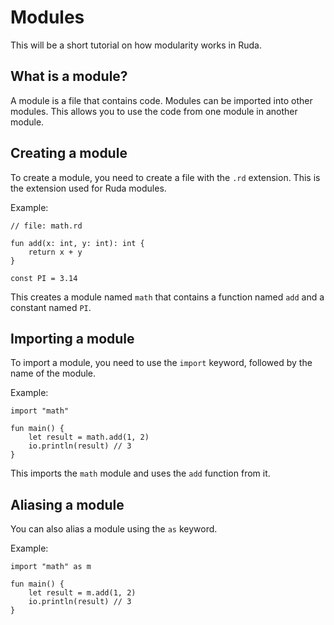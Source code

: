 # Modules

This will be a short tutorial on how modularity works in Ruda.

## What is a module?

A module is a file that contains code. Modules can be imported into other modules. This allows you to use the code from one module in another module.

## Creating a module

To create a module, you need to create a file with the `.rd` extension. This is the extension used for Ruda modules.

Example:

```ruda
// file: math.rd

fun add(x: int, y: int): int {
    return x + y
}

const PI = 3.14
```

This creates a module named `math` that contains a function named `add` and a constant named `PI`.

## Importing a module

To import a module, you need to use the `import` keyword, followed by the name of the module.

Example:

```ruda
import "math"

fun main() {
    let result = math.add(1, 2)
    io.println(result) // 3
}
```

This imports the `math` module and uses the `add` function from it.

## Aliasing a module

You can also alias a module using the `as` keyword.

Example:

```ruda
import "math" as m

fun main() {
    let result = m.add(1, 2)
    io.println(result) // 3
}
```